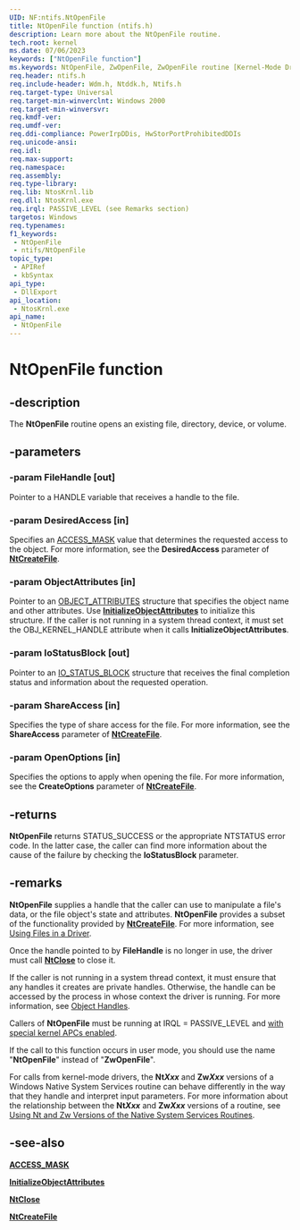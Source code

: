 ```yaml
---
UID: NF:ntifs.NtOpenFile
title: NtOpenFile function (ntifs.h)
description: Learn more about the NtOpenFile routine.
tech.root: kernel
ms.date: 07/06/2023
keywords: ["NtOpenFile function"]
ms.keywords: NtOpenFile, ZwOpenFile, ZwOpenFile routine [Kernel-Mode Driver Architecture], k111_efde7b0f-a00d-47c8-8a34-ae22fb909718.xml, kernel.zwopenfile, wdm/NtOpenFile, wdm/ZwOpenFile
req.header: ntifs.h
req.include-header: Wdm.h, Ntddk.h, Ntifs.h
req.target-type: Universal
req.target-min-winverclnt: Windows 2000
req.target-min-winversvr: 
req.kmdf-ver: 
req.umdf-ver: 
req.ddi-compliance: PowerIrpDDis, HwStorPortProhibitedDDIs
req.unicode-ansi: 
req.idl: 
req.max-support: 
req.namespace: 
req.assembly: 
req.type-library: 
req.lib: NtosKrnl.lib
req.dll: NtosKrnl.exe
req.irql: PASSIVE_LEVEL (see Remarks section)
targetos: Windows
req.typenames: 
f1_keywords:
 - NtOpenFile
 - ntifs/NtOpenFile
topic_type:
 - APIRef
 - kbSyntax
api_type:
 - DllExport
api_location:
 - NtosKrnl.exe
api_name:
 - NtOpenFile
---
```


# NtOpenFile function

## -description

The **NtOpenFile** routine opens an existing file, directory, device, or volume.

## -parameters

### -param FileHandle [out]

Pointer to a HANDLE variable that receives a handle to the file.

### -param DesiredAccess [in]

Specifies an [ACCESS_MASK](/windows-hardware/drivers/kernel/access-mask) value that determines the requested access to the object. For more information, see the **DesiredAccess** parameter of [**NtCreateFile**](nf-ntifs-ntcreatefile.md).

### -param ObjectAttributes [in]

Pointer to an [OBJECT_ATTRIBUTES](/windows-hardware/drivers/ddi/wudfwdm/ns-wudfwdm-_object_attributes) structure that specifies the object name and other attributes. Use [**InitializeObjectAttributes**](/windows-hardware/drivers/ddi/wudfwdm/nf-wudfwdm-initializeobjectattributes) to initialize this structure. If the caller is not running in a system thread context, it must set the OBJ_KERNEL_HANDLE attribute when it calls **InitializeObjectAttributes**.

### -param IoStatusBlock [out]

Pointer to an [IO_STATUS_BLOCK](../wdm/ns-wdm-_io_status_block.md) structure that receives the final completion status and information about the requested operation.

### -param ShareAccess [in]

Specifies the type of share access for the file. For more information, see the **ShareAccess** parameter of [**NtCreateFile**](nf-ntifs-ntcreatefile.md).

### -param OpenOptions [in]

Specifies the options to apply when opening the file. For more information, see the **CreateOptions** parameter of [**NtCreateFile**](nf-ntifs-ntcreatefile.md).

## -returns

**NtOpenFile** returns STATUS_SUCCESS or the appropriate NTSTATUS error code. In the latter case, the caller can find more information about the cause of the failure by checking the **IoStatusBlock** parameter.

## -remarks

**NtOpenFile** supplies a handle that the caller can use to manipulate a file's data, or the file object's state and attributes. **NtOpenFile** provides a subset of the functionality provided by [**NtCreateFile**](nf-ntifs-ntcreatefile.md). For more information, see [Using Files in a Driver](/windows-hardware/drivers/kernel/using-files-in-a-driver).

Once the handle pointed to by **FileHandle** is no longer in use, the driver must call [**NtClose**](nf-ntifs-ntclose.md) to close it.

If the caller is not running in a system thread context, it must ensure that any handles it creates are private handles. Otherwise, the handle can be accessed by the process in whose context the driver is running. For more information, see [Object Handles](/windows-hardware/drivers/kernel/object-handles).

Callers of **NtOpenFile** must be running at IRQL = PASSIVE_LEVEL and [with special kernel APCs enabled](/windows-hardware/drivers/kernel/disabling-apcs).

If the call to this function occurs in user mode, you should use the name "**NtOpenFile**" instead of "**ZwOpenFile**".

For calls from kernel-mode drivers, the **Nt*Xxx*** and **Zw*Xxx*** versions of a Windows Native System Services routine can behave differently in the way that they handle and interpret input parameters. For more information about the relationship between the **Nt*Xxx*** and **Zw*Xxx*** versions of a routine, see [Using Nt and Zw Versions of the Native System Services Routines](/windows-hardware/drivers/kernel/using-nt-and-zw-versions-of-the-native-system-services-routines).

## -see-also

[**ACCESS_MASK**](/windows-hardware/drivers/kernel/access-mask)

[**InitializeObjectAttributes**](/windows-hardware/drivers/ddi/wudfwdm/nf-wudfwdm-initializeobjectattributes)

[**NtClose**](nf-ntifs-ntclose.md)

[**NtCreateFile**](nf-ntifs-ntcreatefile.md)
